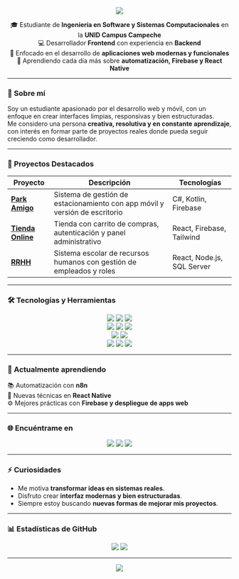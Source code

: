 <!-- Encabezado con banner -->
<p align="center">
  <img src="https://capsule-render.vercel.app/api?type=waving&color=0:6C63FF,100:00C9A7&height=200&section=header&text=¡Hola!%20Soy%20Alejandro%20Mex%20👨‍💻&fontColor=ffffff&fontSize=35&fontAlignY=35" />
</p>

<p align="center">
  🎓 Estudiante de <strong>Ingeniería en Software y Sistemas Computacionales</strong> en la <strong>UNID Campus Campeche</strong> <br>
  💻 Desarrollador <strong>Frontend</strong> con experiencia en <strong>Backend</strong> <br>
  🚀 Enfocado en el desarrollo de <strong>aplicaciones web modernas y funcionales</strong> <br>
  🌱 Aprendiendo cada día más sobre <strong>automatización, Firebase y React Native</strong>
</p>

---

### 🧠 Sobre mí
Soy un estudiante apasionado por el desarrollo web y móvil, con un enfoque en crear interfaces limpias, responsivas y bien estructuradas.  
Me considero una persona **creativa, resolutiva y en constante aprendizaje**, con interés en formar parte de proyectos reales donde pueda seguir creciendo como desarrollador.

---

### 🚀 Proyectos Destacados
| Proyecto | Descripción | Tecnologías |
|-----------|--------------|-------------|
| [**Park Amigo**](https://github.com/AlejandroMV03/Park-Amigo-V2.0) | Sistema de gestión de estacionamiento con app móvil y versión de escritorio | C#, Kotlin, Firebase |
| [**Tienda Online**](https://github.com/AlejandroMV03/Todoconestilo2) | Tienda con carrito de compras, autenticación y panel administrativo | React, Firebase, Tailwind |
| [**RRHH**](https://github.com/AlejandroMV03/RRHH) | Sistema escolar de recursos humanos con gestión de empleados y roles | React, Node.js, SQL Server |

---

### 🛠️ Tecnologías y Herramientas
<p align="center">
  <!-- Frontend -->
  <img src="https://img.shields.io/badge/Frontend-React-61DAFB?style=for-the-badge&logo=react&logoColor=black" />
  <img src="https://img.shields.io/badge/TailwindCSS-38B2AC?style=for-the-badge&logo=tailwind-css&logoColor=white" />
  <img src="https://img.shields.io/badge/FramerMotion-0055FF?style=for-the-badge&logo=framer&logoColor=white" />
  <br>
  <!-- Backend -->
  <img src="https://img.shields.io/badge/Backend-Node.js-339933?style=for-the-badge&logo=node.js&logoColor=white" />
  <img src="https://img.shields.io/badge/Firebase-FFCA28?style=for-the-badge&logo=firebase&logoColor=black" />
  <img src="https://img.shields.io/badge/SQL%20Server-CC2927?style=for-the-badge&logo=microsoft-sql-server&logoColor=white" />
  <br>
  <!-- Mobile -->
  <img src="https://img.shields.io/badge/React%20Native-61DAFB?style=for-the-badge&logo=react&logoColor=black" />
  <img src="https://img.shields.io/badge/Kotlin-7F52FF?style=for-the-badge&logo=kotlin&logoColor=white" />
  <br>
  <!-- Otros -->
  <img src="https://img.shields.io/badge/Git-F05032?style=for-the-badge&logo=git&logoColor=white" />
  <img src="https://img.shields.io/badge/Scrum-2496ED?style=for-the-badge&logo=scrumalliance&logoColor=white" />
  <img src="https://img.shields.io/badge/Windows%20Server-0078D6?style=for-the-badge&logo=windows&logoColor=white" />
</p>

---

### 🧩 Actualmente aprendiendo
📚 Automatización con **n8n**  
📱 Nuevas técnicas en **React Native**  
⚙️ Mejores prácticas con **Firebase y despliegue de apps web**  

---

### 🌐 Encuéntrame en
<p align="center">
  <a href="https://miportafolio12.netlify.app"><img src="https://img.shields.io/badge/🌐%20Portafolio%20Web-00C9A7?style=for-the-badge&logo=google-chrome&logoColor=white" /></a>
  <a href="https://linkedin.com/in/alejandromex"><img src="https://img.shields.io/badge/💼%20LinkedIn-0A66C2?style=for-the-badge&logo=linkedin&logoColor=white" /></a>
  <a href="mailto:alejandromexff@gmail.com"><img src="https://img.shields.io/badge/📧%20Correo-EA4335?style=for-the-badge&logo=gmail&logoColor=white" /></a>
</p>

---

### ⚡ Curiosidades
- Me motiva **transformar ideas en sistemas reales**.  
- Disfruto crear **interfaz modernas y bien estructuradas**.  
- Siempre estoy buscando **nuevas formas de mejorar mis proyectos**.

---

### 📊 Estadísticas de GitHub
<p align="center">
  <img src="https://github-readme-stats.vercel.app/api?username=AlejandroMV03&show_icons=true&theme=tokyonight&hide_border=true" />
  <img src="https://github-readme-stats.vercel.app/api/top-langs/?username=AlejandroMV03&layout=compact&theme=tokyonight&hide_border=true" />
</p>

---

<p align="center">
  <img src="https://capsule-render.vercel.app/api?type=waving&color=0:00C9A7,100:6C63FF&height=120&section=footer" />
</p>
